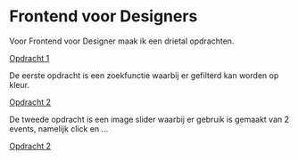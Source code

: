 # Frontend voor Designers

Voor Frontend voor Designer maak ik een drietal opdrachten. 

[Opdracht 1](https://annedegroot.github.io/fevd/opdracht1/)

De eerste opdracht is een zoekfunctie waarbij er gefilterd kan worden op kleur. 

[Opdracht 2](https://annedegroot.github.io/fevd/opdracht2/)

De tweede opdracht is een image slider waarbij er gebruik is gemaakt van 2 events, namelijk click en ...

[Opdracht 2](https://annedegroot.github.io/fevd/opdracht3/)
